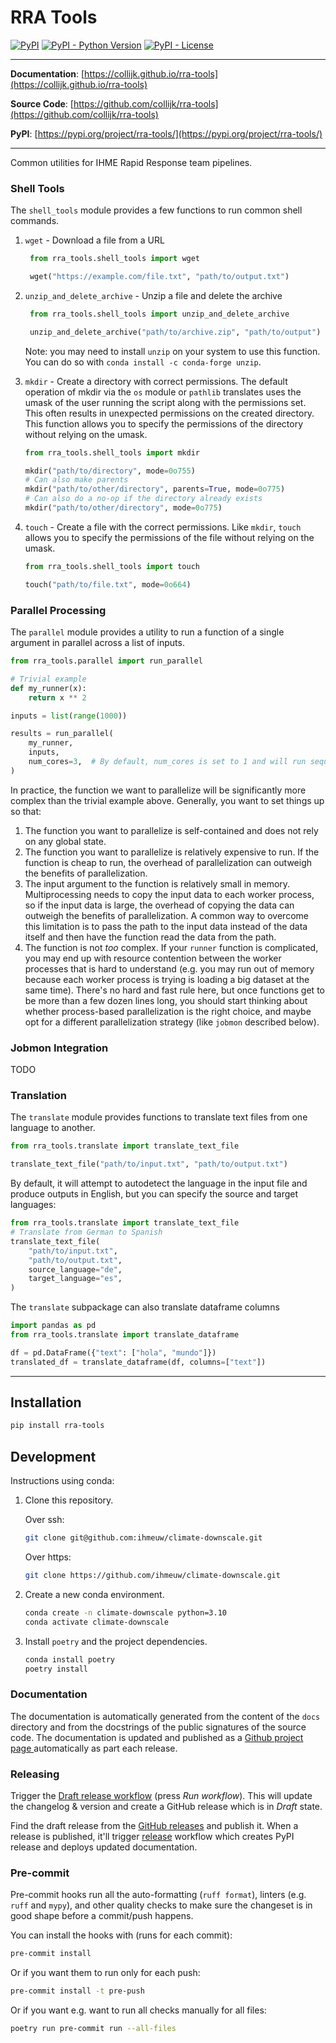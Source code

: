 # RRA Tools

[![PyPI](https://img.shields.io/pypi/v/rra-tools?style=flat-square)](https://pypi.python.org/pypi/rra-tools/)
[![PyPI - Python Version](https://img.shields.io/pypi/pyversions/rra-tools?style=flat-square)](https://pypi.python.org/pypi/rra-tools/)
[![PyPI - License](https://img.shields.io/pypi/l/rra-tools?style=flat-square)](https://pypi.python.org/pypi/rra-tools/)

---

**Documentation**: [https://collijk.github.io/rra-tools](https://collijk.github.io/rra-tools)

**Source Code**: [https://github.com/collijk/rra-tools](https://github.com/collijk/rra-tools)

**PyPI**: [https://pypi.org/project/rra-tools/](https://pypi.org/project/rra-tools/)

---

Common utilities for IHME Rapid Response team pipelines.

### Shell Tools

The `shell_tools` module provides a few functions to run common shell commands.

1. `wget` - Download a file from a URL

   ```python
    from rra_tools.shell_tools import wget

    wget("https://example.com/file.txt", "path/to/output.txt")
    ```

2. `unzip_and_delete_archive` - Unzip a file and delete the archive

   ```python
    from rra_tools.shell_tools import unzip_and_delete_archive

    unzip_and_delete_archive("path/to/archive.zip", "path/to/output")
    ```

    Note: you may need to install `unzip` on your system to use this function. You
    can do so with `conda install -c conda-forge unzip`.

3. `mkdir` - Create a directory with correct permissions.
    The default operation of mkdir via the `os` module or `pathlib` translates uses
    the umask of the user running the script along with the permissions set. This
    often results in unexpected permissions on the created directory. This function
    allows you to specify the permissions of the directory without relying on the
    umask.

    ```python
    from rra_tools.shell_tools import mkdir

    mkdir("path/to/directory", mode=0o755)
    # Can also make parents
    mkdir("path/to/other/directory", parents=True, mode=0o775)
    # Can also do a no-op if the directory already exists
    mkdir("path/to/other/directory", mode=0o775)
    ```

4. `touch` - Create a file with the correct permissions.
    Like `mkdir`, `touch` allows you to specify the permissions of the file without
    relying on the umask.

    ```python
    from rra_tools.shell_tools import touch

    touch("path/to/file.txt", mode=0o664)
    ```

### Parallel Processing

The `parallel` module provides a utility to run a function of a single argument in
parallel across a list of inputs.

```python
from rra_tools.parallel import run_parallel

# Trivial example
def my_runner(x):
    return x ** 2

inputs = list(range(1000))

results = run_parallel(
    my_runner,
    inputs,
    num_cores=3,  # By default, num_cores is set to 1 and will run sequentially
)
```

In practice, the function we want to parallelize will be significantly more complex
than the trivial example above. Generally, you want to set things up so that:

1. The function you want to parallelize is self-contained and does not rely on any
    global state.
2. The function you want to parallelize is relatively expensive to run. If the
    function is cheap to run, the overhead of parallelization can outweigh the benefits
    of parallelization.
3. The input argument to the function is relatively small in memory. Multiprocessing
    needs to copy the input data to each worker process, so if the input data is large,
    the overhead of copying the data can outweigh the benefits of parallelization.
    A common way to overcome this limitation is to pass the path to the input data
    instead of the data itself and then have the function read the data from the path.
4. The function is not *too* complex. If your `runner` function is complicated, you may
    end up with resource contention between the worker processes that is hard to
    understand (e.g. you may run out of memory because each worker process is trying
    is loading a big dataset at the same time). There's no hard and fast rule here,
    but once functions get to be more than a few dozen lines long, you should start
    thinking about whether process-based parallelization is the right choice, and maybe
    opt for a different parallelization strategy (like `jobmon` described below).


### Jobmon Integration

TODO

### Translation

The `translate` module provides functions to translate text files from one
language to another.


```python
from rra_tools.translate import translate_text_file

translate_text_file("path/to/input.txt", "path/to/output.txt")
```

By default, it will attempt to autodetect the language in the input file and produce
outputs in English, but you can specify the source and target languages:

```python
from rra_tools.translate import translate_text_file
# Translate from German to Spanish
translate_text_file(
    "path/to/input.txt",
    "path/to/output.txt",
    source_language="de",
    target_language="es",
)
```

The `translate` subpackage can also translate dataframe columns

```python
import pandas as pd
from rra_tools.translate import translate_dataframe

df = pd.DataFrame({"text": ["hola", "mundo"]})
translated_df = translate_dataframe(df, columns=["text"])
```


---

## Installation

```sh
pip install rra-tools
```

## Development

Instructions using conda:

1. Clone this repository.

    Over ssh:
    ```sh
    git clone git@github.com:ihmeuw/climate-downscale.git
    ```

    Over https:
    ```sh
    git clone https://github.com/ihmeuw/climate-downscale.git
    ```

2. Create a new conda environment.

    ```sh
    conda create -n climate-downscale python=3.10
    conda activate climate-downscale
    ```

3. Install `poetry` and the project dependencies.

    ```sh
    conda install poetry
    poetry install
    ```

### Documentation

The documentation is automatically generated from the content of the `docs` directory and from the docstrings
 of the public signatures of the source code. The documentation is updated and published as a [Github project page
 ](https://pages.github.com/) automatically as part each release.

### Releasing

Trigger the [Draft release workflow](https://github.com/collijk/rra-tools/actions/workflows/draft_release.yml)
(press _Run workflow_). This will update the changelog & version and create a GitHub release which is in _Draft_ state.

Find the draft release from the
[GitHub releases](https://github.com/collijk/rra-tools/releases) and publish it. When
 a release is published, it'll trigger [release](https://github.com/collijk/rra-tools/blob/master/.github/workflows/release.yml) workflow which creates PyPI
 release and deploys updated documentation.

### Pre-commit

Pre-commit hooks run all the auto-formatting (`ruff format`), linters (e.g. `ruff` and `mypy`), and other quality
 checks to make sure the changeset is in good shape before a commit/push happens.

You can install the hooks with (runs for each commit):

```sh
pre-commit install
```

Or if you want them to run only for each push:

```sh
pre-commit install -t pre-push
```

Or if you want e.g. want to run all checks manually for all files:

```sh
poetry run pre-commit run --all-files
```
